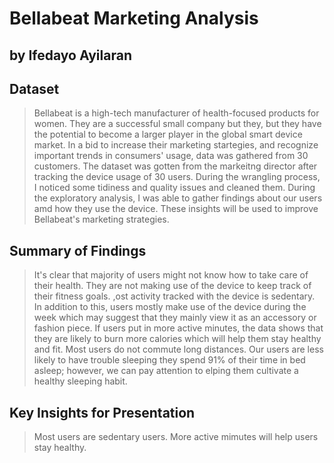 # Bellabeat Marketing Analysis
## by Ifedayo Ayilaran


## Dataset

> Bellabeat is a high-tech manufacturer of health-focused products for women. They are a successful small company but they, but they have the potential to become a larger player in the global smart device market. In a bid to increase their marketing startegies, and recognize important trends in consumers' usage, data was gathered from 30 customers. 
The dataset was gotten from the markeitng director after tracking the device usage of 30 users. 
During the wrangling process, I noticed some tidiness and quality issues and cleaned them. During the exploratory analysis, I was able to gather findings about our users amd how they use the device. 
These insights will be used to improve Bellabeat's marketing strategies. 


## Summary of Findings

> It's clear that majority of users might not know how to take care of their health. They 
are not making use of the device to keep track of their fitness goals. ,ost activity tracked with the device is sedentary. 
In addition to this, users mostly make use of the device during the week which may suggest that they mainly view it as an accessory or fashion piece. 
If users put in more active minutes, the data shows that they are likely to burn more calories which will help them stay healthy and fit. 
Most users do not commute long distances. 
Our users are less likely to have trouble sleeping they spend 91% of their time in bed asleep; however, we can pay attention to elping them cultivate a healthy sleeping habit. 


## Key Insights for Presentation

> Most users are sedentary users. 
> More active mimutes will help users stay healthy. 